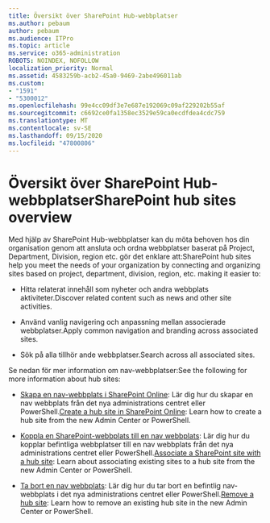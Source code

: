 ```yaml
---
title: Översikt över SharePoint Hub-webbplatser
ms.author: pebaum
author: pebaum
ms.audience: ITPro
ms.topic: article
ms.service: o365-administration
ROBOTS: NOINDEX, NOFOLLOW
localization_priority: Normal
ms.assetid: 4583259b-acb2-45a0-9469-2abe496011ab
ms.custom:
- "1591"
- "5300012"
ms.openlocfilehash: 99e4cc09df3e7e687e192069c09af229202b55af
ms.sourcegitcommit: c6692ce0fa1358ec3529e59ca0ecdfdea4cdc759
ms.translationtype: MT
ms.contentlocale: sv-SE
ms.lasthandoff: 09/15/2020
ms.locfileid: "47800806"
---
```

# <a name="sharepoint-hub-sites-overview"></a><span data-ttu-id="6978a-102">Översikt över SharePoint Hub-webbplatser</span><span class="sxs-lookup"><span data-stu-id="6978a-102">SharePoint hub sites overview</span></span>

<span data-ttu-id="6978a-103">Med hjälp av SharePoint Hub-webbplatser kan du möta behoven hos din organisation genom att ansluta och ordna webbplatser baserat på Project, Department, Division, region etc. gör det enklare att:</span><span class="sxs-lookup"><span data-stu-id="6978a-103">SharePoint hub sites help you meet the needs of your organization by connecting and organizing sites based on project, department, division, region, etc. making it easier to:</span></span>

- <span data-ttu-id="6978a-104">Hitta relaterat innehåll som nyheter och andra webbplats aktiviteter.</span><span class="sxs-lookup"><span data-stu-id="6978a-104">Discover related content such as news and other site activities.</span></span>

- <span data-ttu-id="6978a-105">Använd vanlig navigering och anpassning mellan associerade webbplatser.</span><span class="sxs-lookup"><span data-stu-id="6978a-105">Apply common navigation and branding across associated sites.</span></span> 

- <span data-ttu-id="6978a-106">Sök på alla tillhör ande webbplatser.</span><span class="sxs-lookup"><span data-stu-id="6978a-106">Search across all associated sites.</span></span>

<span data-ttu-id="6978a-107">Se nedan för mer information om nav-webbplatser:</span><span class="sxs-lookup"><span data-stu-id="6978a-107">See the following for more information about hub sites:</span></span>
- <span data-ttu-id="6978a-108">[Skapa en nav-webbplats i SharePoint Online](https://docs.microsoft.com/sharepoint/create-hub-site): Lär dig hur du skapar en nav webbplats från det nya administrations centret eller PowerShell.</span><span class="sxs-lookup"><span data-stu-id="6978a-108">[Create a hub site in SharePoint Online](https://docs.microsoft.com/sharepoint/create-hub-site): Learn how to create a hub site from the new Admin Center or PowerShell.</span></span>

- <span data-ttu-id="6978a-109">[Koppla en SharePoint-webbplats till en nav webbplats](https://support.office.com/article/associate-a-sharepoint-site-with-a-hub-site-ae0009fd-af04-4d3d-917d-88edb43efc05): Lär dig hur du kopplar befintliga webbplatser till en nav webbplats från det nya administrations centret eller PowerShell.</span><span class="sxs-lookup"><span data-stu-id="6978a-109">[Associate a SharePoint site with a hub site](https://support.office.com/article/associate-a-sharepoint-site-with-a-hub-site-ae0009fd-af04-4d3d-917d-88edb43efc05): Learn about associating existing sites to a hub site from the new Admin Center or PowerShell.</span></span>

- <span data-ttu-id="6978a-110">[Ta bort en nav webbplats](https://docs.microsoft.com/sharepoint/remove-hub-site): Lär dig hur du tar bort en befintlig nav-webbplats i det nya administrations centret eller PowerShell.</span><span class="sxs-lookup"><span data-stu-id="6978a-110">[Remove a hub site](https://docs.microsoft.com/sharepoint/remove-hub-site): Learn how to remove an existing hub site in the new Admin Center or PowerShell.</span></span>


